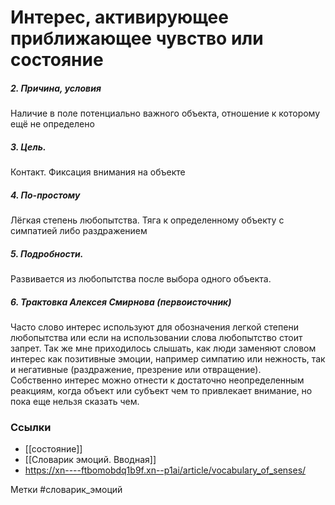 #  Интерес, активирующее приближающее чувство или состояние 

##### 2. Причина, условия
Наличие в поле потенциально важного объекта, отношение к которому ещё не определено

##### 3. Цель.
Контакт. Фиксация внимания на объекте

##### 4. По-простому
Лёгкая степень любопытства. Тяга к определенному объекту с симпатией либо раздражением

##### 5. Подробности.
Развивается из любопытства после выбора одного объекта.

##### 6. Трактовка Алексея Смирнова (первоисточник)
Часто слово интерес используют для обозначения легкой степени любопытства или если на использовании слова любопытство стоит запрет. Так же мне приходилось слышать, как люди заменяют словом интерес как позитивные эмоции, например симпатию или нежность, так и негативные (раздражение, презрение или отвращение).  
Собственно интерес можно отнести к достаточно неопределенным реакциям, когда объект или субъект чем то привлекает внимание, но пока еще нельзя сказать чем.


### Ссылки
- [[состояние]]
- [[Словарик эмоций. Вводная]]
- https://xn----ftbomobdq1b9f.xn--p1ai/article/vocabulary_of_senses/

Метки #словарик_эмоций 


